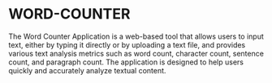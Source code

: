 # WORD-COUNTER
The Word Counter Application is a web-based tool that allows users to input text, either by typing it directly or by uploading a text file, and provides various text analysis metrics such as word count, character count, sentence count, and paragraph count. The application is designed to help users quickly and accurately analyze textual content.
